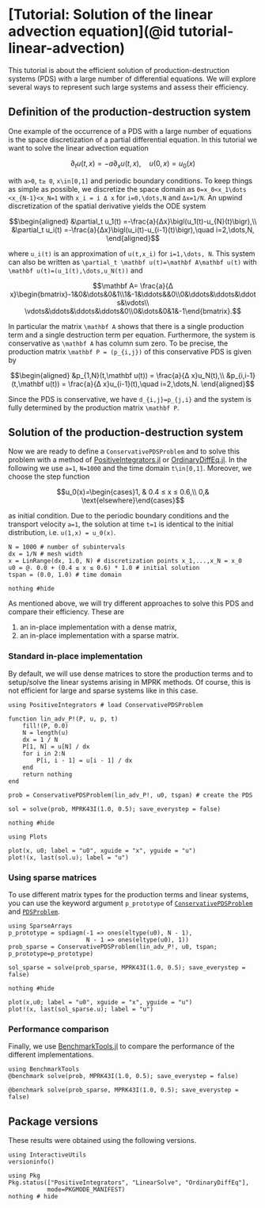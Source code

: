 # [Tutorial: Solution of the linear advection equation](@id tutorial-linear-advection)

This tutorial is about the efficient solution of production-destruction systems (PDS) with a large number of differential equations.
We will explore several ways to represent such large systems and assess their efficiency.

## Definition of the production-destruction system

One example of the occurrence of a PDS with a large number of equations is the space discretization of a partial differential equation. In this tutorial we want to solve the linear advection equation

```math
\partial_t u(t,x)=-a\partial_x u(t,x),\quad u(0,x)=u_0(x)
```

with ``a>0``, ``t≥ 0``, ``x\in[0,1]`` and periodic boundary conditions. To keep things as simple as possible, we
discretize the space domain as ``0=x_0<x_1\dots <x_{N-1}<x_N=1`` with ``x_i = i Δ x`` for ``i=0,\dots,N`` and ``Δx=1/N``. An upwind discretization of the spatial derivative yields the ODE system

```math
\begin{aligned}
&\partial_t u_1(t) =-\frac{a}{Δx}\bigl(u_1(t)-u_{N}(t)\bigr),\\
&\partial_t u_i(t) =-\frac{a}{Δx}\bigl(u_i(t)-u_{i-1}(t)\bigr),\quad i=2,\dots,N,
\end{aligned}
```

where ``u_i(t)`` is an approximation of ``u(t,x_i)`` for ``i=1,\dots, N``.
This system can also be written as ``\partial_t \mathbf u(t)=\mathbf A\mathbf u(t)`` with ``\mathbf u(t)=(u_1(t),\dots,u_N(t))`` and

```math
\mathbf A= \frac{a}{Δ x}\begin{bmatrix}-1&0&\dots&0&1\\1&-1&\ddots&&0\\0&\ddots&\ddots&\ddots&\vdots\\ \vdots&\ddots&\ddots&\ddots&0\\0&\dots&0&1&-1\end{bmatrix}.
```

In particular the matrix ``\mathbf A`` shows that there is a single production term and a single destruction term per equation.
Furthermore, the system is conservative as ``\mathbf A`` has column sum zero.
To be precise, the production matrix ``\mathbf P = (p_{i,j})`` of this conservative PDS is given by

```math
\begin{aligned}
&p_{1,N}(t,\mathbf u(t)) = \frac{a}{Δ x}u_N(t),\\
&p_{i,i-1}(t,\mathbf u(t)) = \frac{a}{Δ x}u_{i-1}(t),\quad i=2,\dots,N.
\end{aligned}
```

Since the PDS is conservative, we have ``d_{i,j}=p_{j,i}`` and the system is fully determined by the production matrix ``\mathbf P``.

## Solution of the production-destruction system

Now we are ready to define a `ConservativePDSProblem` and to solve this problem with a method of [PositiveIntegrators.jl](https://github.com/SKopecz/PositiveIntegrators.jl) or [OrdinaryDiffEq.jl](https://docs.sciml.ai/OrdinaryDiffEq/stable/). In the following we use ``a=1``, ``N=1000`` and the time domain ``t\in[0,1]``. Moreover, we choose the step function

```math
u_0(x)=\begin{cases}1, & 0.4 ≤ x ≤ 0.6,\\ 0,& \text{elsewhere}\end{cases}
```

as initial condition. Due to the periodic boundary conditions and the transport velocity ``a=1``, the solution at time ``t=1`` is identical to the initial distribution, i.e. ``u(1,x) = u_0(x)``.

```@example LinearAdvection
N = 1000 # number of subintervals
dx = 1/N # mesh width
x = LinRange(dx, 1.0, N) # discretization points x_1,...,x_N = x_0
u0 = @. 0.0 + (0.4 ≤ x ≤ 0.6) * 1.0 # initial solution
tspan = (0.0, 1.0) # time domain

nothing #hide
```

As mentioned above, we will try different approaches to solve this PDS and compare their efficiency. These are
1. an in-place implementation with a dense matrix,
2. an in-place implementation with a sparse matrix.

### Standard in-place implementation

By default, we will use dense matrices to store the production terms
and to setup/solve the linear systems arising in MPRK methods. Of course,
this is not efficient for large and sparse systems like in this case.

```@example LinearAdvection
using PositiveIntegrators # load ConservativePDSProblem

function lin_adv_P!(P, u, p, t)
    fill!(P, 0.0)
    N = length(u)
    dx = 1 / N
    P[1, N] = u[N] / dx
    for i in 2:N
        P[i, i - 1] = u[i - 1] / dx
    end
    return nothing
end

prob = ConservativePDSProblem(lin_adv_P!, u0, tspan) # create the PDS

sol = solve(prob, MPRK43I(1.0, 0.5); save_everystep = false)

nothing #hide
```

```@example LinearAdvection
using Plots

plot(x, u0; label = "u0", xguide = "x", yguide = "u")
plot!(x, last(sol.u); label = "u")
```

### Using sparse matrices

To use different matrix types for the production terms and linear systems,
you can use the keyword argument `p_prototype` of
[`ConservativePDSProblem`](@ref) and [`PDSProblem`](@ref).

```@example LinearAdvection
using SparseArrays
p_prototype = spdiagm(-1 => ones(eltype(u0), N - 1),
                      N - 1 => ones(eltype(u0), 1))
prob_sparse = ConservativePDSProblem(lin_adv_P!, u0, tspan; p_prototype=p_prototype)

sol_sparse = solve(prob_sparse, MPRK43I(1.0, 0.5); save_everystep = false)

nothing #hide
```

```@example LinearAdvection
plot(x,u0; label = "u0", xguide = "x", yguide = "u")
plot!(x, last(sol_sparse.u); label = "u")
```

### Performance comparison

Finally, we use [BenchmarkTools.jl](https://github.com/JuliaCI/BenchmarkTools.jl)
to compare the performance of the different implementations.

```@example LinearAdvection
using BenchmarkTools
@benchmark solve(prob, MPRK43I(1.0, 0.5); save_everystep = false)
```

```@example LinearAdvection
@benchmark solve(prob_sparse, MPRK43I(1.0, 0.5); save_everystep = false)
```


## Package versions

These results were obtained using the following versions.
```@example LinearAdvection
using InteractiveUtils
versioninfo()

using Pkg
Pkg.status(["PositiveIntegrators", "LinearSolve", "OrdinaryDiffEq"],
           mode=PKGMODE_MANIFEST)
nothing # hide
```
